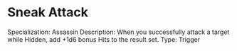 # Sneak Attack

Specialization: Assassin
Description: When you successfully attack a target while Hidden, add +1d6 bonus Hits to the result set.
Type: Trigger